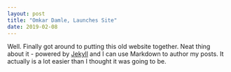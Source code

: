 ```yaml
---
layout: post
title: "Omkar Damle, Launches Site"
date: 2019-02-08
---
```


Well. Finally got around to putting this old website together. Neat thing about it - powered by [Jekyll](http://jekyllrb.com) and I can use Markdown to author my posts. It actually is a lot easier than I thought it was going to be.
